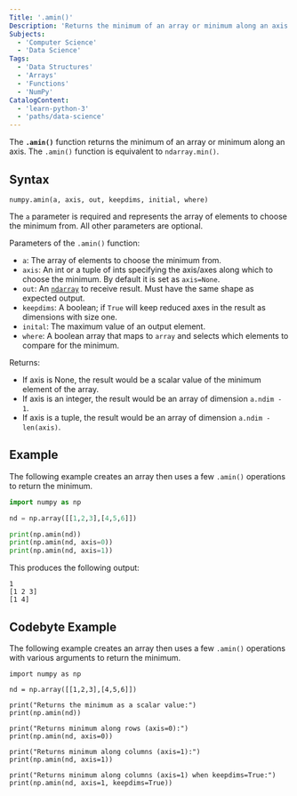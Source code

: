 ```yaml
---
Title: '.amin()'
Description: 'Returns the minimum of an array or minimum along an axis.'
Subjects:
  - 'Computer Science'
  - 'Data Science'
Tags:
  - 'Data Structures'
  - 'Arrays'
  - 'Functions'
  - 'NumPy'
CatalogContent:
  - 'learn-python-3'
  - 'paths/data-science'
---
```


The **`.amin()`** function returns the minimum of an array or minimum along an axis. The `.amin()` function is equivalent to `ndarray.min()`.

## Syntax

```pseudo
numpy.amin(a, axis, out, keepdims, initial, where)
```

The `a` parameter is required and represents the array of elements to choose the minimum from. All other parameters are optional.

Parameters of the `.amin()` function:

- `a`: The array of elements to choose the minimum from.
- `axis`: An int or a tuple of ints specifying the axis/axes along which to choose the minimum. By default it is set as `axis=None`.
- `out`: An [`ndarray`](https://www.codecademy.com/resources/docs/numpy/ndarray) to receive result. Must have the same shape as expected output.
- `keepdims`: A boolean; if `True` will keep reduced axes in the result as dimensions with size one.
- `inital`: The maximum value of an output element.
- `where`: A boolean array that maps to `array` and selects which elements to compare for the minimum.

Returns:

- If axis is None, the result would be a scalar value of the minimum element of the array.
- If axis is an integer, the result would be an array of dimension `a.ndim - 1`.
- If axis is a tuple, the result would be an array of dimension `a.ndim - len(axis)`.

## Example

The following example creates an array then uses a few `.amin()` operations to return the minimum.

```py
import numpy as np

nd = np.array([[1,2,3],[4,5,6]])

print(np.amin(nd))
print(np.amin(nd, axis=0))
print(np.amin(nd, axis=1))
```

This produces the following output:

```shell
1
[1 2 3]
[1 4]
```

## Codebyte Example

The following example creates an array then uses a few `.amin()` operations with various arguments to return the minimum.

```codebyte/python
import numpy as np

nd = np.array([[1,2,3],[4,5,6]])

print("Returns the minimum as a scalar value:")
print(np.amin(nd))

print("Returns minimum along rows (axis=0):")
print(np.amin(nd, axis=0))

print("Returns minimum along columns (axis=1):")
print(np.amin(nd, axis=1))

print("Returns minimum along columns (axis=1) when keepdims=True:")
print(np.amin(nd, axis=1, keepdims=True))
```
